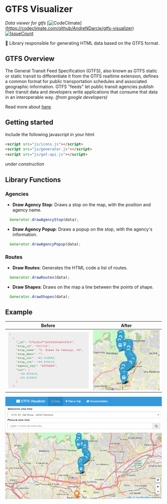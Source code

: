 # GTFS Visualizer

*Data viewer for gtfs* [![CodeClimate](https://codeclimate.com/github/AndreNDarcie/gtfs-visualizer/badges/gpa.svg)]
(https://codeclimate.com/github/AndreNDarcie/gtfs-visualizer) [![IssueCount](https://codeclimate.com/github/AndreNDarcie/gtfs-visualizer/badges/issue_count.svg)](https://codeclimate.com/github/AndreNDarcie/gtfs-visualizer)

:bus: Library responsible for generating HTML data based on the GTFS format.

## GTFS Overview

  The General Transit Feed Specification (GTFS), also known as GTFS static or static transit to differentiate it from the GTFS realtime extension, defines a common format for public transportation schedules and associated geographic information. GTFS "feeds" let public transit agencies publish their transit data and developers write applications that consume that data in an interoperable way. *(from google developers)*

  Read more about [here](https://developers.google.com/transit/gtfs/).

## Getting started

  Include the following javascript in your html
  ```html
  <script src="js/icons.js"></script>
  <script src="js/generator.js"></script>
  <script src="js/get-api.js"></script>
  ```
  *under construction*

## Library Functions
### Agencies
  - **Draw Agency Stop**: Draws a stop on the map, with the position and agency name.

  ```javascript
    Generator.drawAgencyStop(data);
  ```

  - **Draw Agency Popup**: Draws a popup on the stop, with the agency's information.

  ```javascript
    Generator.drawAgencyPopup(data);
  ```

### Routes
  - **Draw Routes**: Generates the HTML code a list of routes.

  ```javascript
    Generator.drawRoutes(data);
  ```

  - **Draw Shapes**: Draws on the map a line between the points of shape.

  ```javascript
    Generator.drawShapes(data);
  ```

## Example
| Before        | After         |
| ------------- |:-------------:|
| ![json-stops](img/readme/json-stops.PNG) | ![stops](img/readme/stops.PNG) |

![GTFS Visualizer](img/gtfs-v.PNG)
